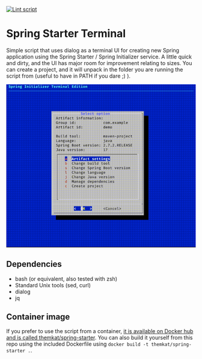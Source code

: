 [![Lint script](https://github.com/themkat/spring-starter-terminal/actions/workflows/lint.yml/badge.svg)](https://github.com/themkat/spring-starter-terminal/actions/workflows/lint.yml)
# Spring Starter Terminal
Simple script that uses dialog as a terminal UI for creating new Spring application using the Spring Starter / Spring Initializer service. A little quick and dirty, and the UI has major room for improvement relating to sizes. You can create a project, and it will unpack in the folder you are running the script from (useful to have in PATH if you dare ;) ).


![screen recording](screenrecording.gif)


## Dependencies
- bash (or equivalent, also tested with zsh)
- Standard Unix tools (sed, curl)
- dialog
- jq


## Container image
If you prefer to use the script from a container, [it is available on Docker hub and is called themkat/spring-starter](https://hub.docker.com/r/themkat/spring-starter). You can also build it yourself from this repo using the included Dockerfile using `docker build -t themkat/spring-starter .`.
